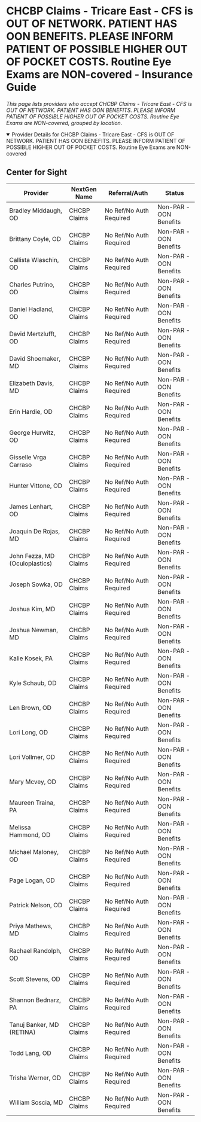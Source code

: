 # CHCBP Claims - Tricare East - CFS is OUT OF NETWORK. PATIENT HAS OON BENEFITS. PLEASE INFORM PATIENT OF POSSIBLE HIGHER OUT OF POCKET COSTS. Routine Eye Exams are NON-covered - Insurance Guide

*This page lists providers who accept CHCBP Claims - Tricare East - CFS is OUT OF NETWORK. PATIENT HAS OON BENEFITS. PLEASE INFORM PATIENT OF POSSIBLE HIGHER OUT OF POCKET COSTS. Routine Eye Exams are NON-covered, grouped by location.*

<details open><summary>Provider Details for CHCBP Claims - Tricare East - CFS is OUT OF NETWORK. PATIENT HAS OON BENEFITS. PLEASE INFORM PATIENT OF POSSIBLE HIGHER OUT OF POCKET COSTS. Routine Eye Exams are NON-covered</summary>

## Center for Sight

| Provider | NextGen Name | Referral/Auth | Status |
|----------|-------------|--------------|--------|
| Bradley Middaugh, OD | CHCBP Claims | No Ref/No Auth Required | Non-PAR -OON Benefits |
| Brittany Coyle, OD | CHCBP Claims | No Ref/No Auth Required | Non-PAR -OON Benefits |
| Callista Wlaschin, OD | CHCBP Claims | No Ref/No Auth Required | Non-PAR -OON Benefits |
| Charles Putrino, OD | CHCBP Claims | No Ref/No Auth Required | Non-PAR -OON Benefits |
| Daniel Hadland, OD | CHCBP Claims | No Ref/No Auth Required | Non-PAR -OON Benefits |
| David Mertzlufft, OD | CHCBP Claims | No Ref/No Auth Required | Non-PAR -OON Benefits |
| David Shoemaker, MD | CHCBP Claims | No Ref/No Auth Required | Non-PAR -OON Benefits |
| Elizabeth Davis, MD | CHCBP Claims | No Ref/No Auth Required | Non-PAR -OON Benefits |
| Erin Hardie, OD | CHCBP Claims | No Ref/No Auth Required | Non-PAR -OON Benefits |
| George Hurwitz, OD | CHCBP Claims | No Ref/No Auth Required | Non-PAR -OON Benefits |
| Gisselle Vrga Carraso | CHCBP Claims | No Ref/No Auth Required | Non-PAR -OON Benefits |
| Hunter Vittone, OD | CHCBP Claims | No Ref/No Auth Required | Non-PAR -OON Benefits |
| James Lenhart, OD | CHCBP Claims | No Ref/No Auth Required | Non-PAR -OON Benefits |
| Joaquin De Rojas, MD | CHCBP Claims | No Ref/No Auth Required | Non-PAR -OON Benefits |
| John Fezza, MD (Oculoplastics) | CHCBP Claims | No Ref/No Auth Required | Non-PAR -OON Benefits |
| Joseph Sowka, OD | CHCBP Claims | No Ref/No Auth Required | Non-PAR -OON Benefits |
| Joshua Kim, MD | CHCBP Claims | No Ref/No Auth Required | Non-PAR -OON Benefits |
| Joshua Newman, MD | CHCBP Claims | No Ref/No Auth Required | Non-PAR -OON Benefits |
| Kalie Kosek, PA | CHCBP Claims | No Ref/No Auth Required | Non-PAR -OON Benefits |
| Kyle Schaub, OD | CHCBP Claims | No Ref/No Auth Required | Non-PAR -OON Benefits |
| Len Brown, OD | CHCBP Claims | No Ref/No Auth Required | Non-PAR -OON Benefits |
| Lori Long, OD | CHCBP Claims | No Ref/No Auth Required | Non-PAR -OON Benefits |
| Lori Vollmer, OD | CHCBP Claims | No Ref/No Auth Required | Non-PAR -OON Benefits |
| Mary Mcvey, OD | CHCBP Claims | No Ref/No Auth Required | Non-PAR -OON Benefits |
| Maureen Traina, PA | CHCBP Claims | No Ref/No Auth Required | Non-PAR -OON Benefits |
| Melissa Hammond, OD | CHCBP Claims | No Ref/No Auth Required | Non-PAR -OON Benefits |
| Michael Maloney, OD | CHCBP Claims | No Ref/No Auth Required | Non-PAR -OON Benefits |
| Page Logan, OD | CHCBP Claims | No Ref/No Auth Required | Non-PAR -OON Benefits |
| Patrick Nelson, OD | CHCBP Claims | No Ref/No Auth Required | Non-PAR -OON Benefits |
| Priya Mathews, MD | CHCBP Claims | No Ref/No Auth Required | Non-PAR -OON Benefits |
| Rachael Randolph, OD | CHCBP Claims | No Ref/No Auth Required | Non-PAR -OON Benefits |
| Scott Stevens, OD | CHCBP Claims | No Ref/No Auth Required | Non-PAR -OON Benefits |
| Shannon Bednarz, PA | CHCBP Claims | No Ref/No Auth Required | Non-PAR -OON Benefits |
| Tanuj Banker, MD (RETINA) | CHCBP Claims | No Ref/No Auth Required | Non-PAR -OON Benefits |
| Todd Lang, OD | CHCBP Claims | No Ref/No Auth Required | Non-PAR -OON Benefits |
| Trisha Werner, OD | CHCBP Claims | No Ref/No Auth Required | Non-PAR -OON Benefits |
| William Soscia, MD | CHCBP Claims | No Ref/No Auth Required | Non-PAR -OON Benefits |

</details>

